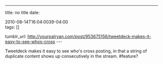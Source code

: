 ---
title: no title
date:

 2010-08-14T16:04:0039-04:00  
tags:  []

tumblr_url:
http://yourpalryan.com/post/953675156/tweetdeck-makes-it-easy-to-see-whos-cross
\-\--

Tweetdeck makes it easy to see who's cross posting, in that a string of
duplicate content shows up consecutively in the stream. \#feature?
